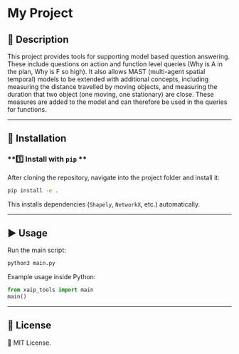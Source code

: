 # **My Project**

## **📌 Description**
This project provides tools for supporting model based question answering. These include questions on action and function level queries (Why is A in the plan, Why is F so high). It also allows MAST (multi-agent spatial temporal) models to be extended with additional concepts, including measuring the distance travelled by moving objects, and measuring the duration that two object (one moving, one stationary) are close. These measures are added to the model and can therefore be used in the queries for functions.

---

## **🚀 Installation**

### **1️⃣ Install with `pip` **
After cloning the repository, navigate into the project folder and install it:
```sh
pip install -e .
```
This installs dependencies (`Shapely`, `NetworkX`, etc.) automatically.

---

## **▶️ Usage**

Run the main script:
```sh
python3 main.py
```

Example usage inside Python:
```python
from xaip_tools import main
main()
```

---

## **📄 License**
📜 MIT License.


